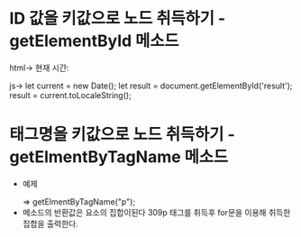 # ID 값을 키값으로 노드 취득하기 - getElementById 메소드

html-> 현재 시간:<span id = "result"></span>

js->    let current = new Date();
        let result = document.getElementById('result');
        result = current.toLocaleString();

# 태그명을 키값으로 노드 취득하기 - getElmentByTagName 메소드
+ 예제 <p id="y"></p> => getElmentByTagName("p"); 
+ 메소드의 반환값은 요소의 집합이된다 309p 태그를 취득후 for문을 이용해 취득한 집합을 출력한다.
